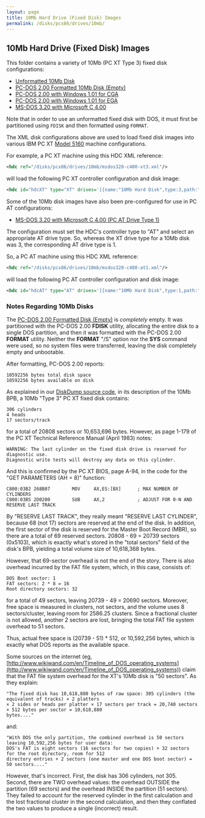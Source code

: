 ```yaml
---
layout: page
title: 10Mb Hard Drive (Fixed Disk) Images
permalink: /disks/pcx86/drives/10mb/
---
```


10Mb Hard Drive (Fixed Disk) Images
-----------------------------------

This folder contains a variety of 10Mb (PC XT Type 3) fixed disk configurations:
 
* [Unformatted 10Mb Disk](unformatted-xt3.xml)
* [PC-DOS 2.00 Formatted 10Mb Disk (Empty)](pcdos200-empty-xt3.xml)
* [PC-DOS 2.00 with Windows 1.01 for CGA](pcdos200-win101-cga-xt3.xml)
* [PC-DOS 2.00 with Windows 1.01 for EGA](pcdos200-win101-ega-xt3.xml)
* [MS-DOS 3.20 with Microsoft C 4.00](msdos320-c400-xt3.xml)

Note that in order to use an unformatted fixed disk with DOS, it must first be partitioned using `FDISK` and then formatted
using `FORMAT`.

The XML disk configurations above are used to load fixed disk images into various IBM PC XT
[Model 5160](/devices/pcx86/machine/5160/) machine configurations.

For example, a PC XT machine using this HDC XML reference:

```xml
<hdc ref="/disks/pcx86/drives/10mb/msdos320-c400-xt3.xml"/>
```

will load the following PC XT controller configuration and disk image:

```xml
<hdc id="hdcXT" type="XT" drives='[{name:"10Mb Hard Disk",type:3,path:"https://jeffpar.github.io/pcjs-disks/pcx86/drives/10mb/MSDOS320-C400.json"}]'/>
```

Some of the 10Mb disk images have also been pre-configured for use in PC AT configurations:
 
* [MS-DOS 3.20 with Microsoft C 4.00 (PC AT Drive Type 1)](msdos320-c400-at1.xml)

The configuration must set the HDC's controller type to "AT" and select an appropriate AT
drive type.  So, whereas the XT drive type for a 10Mb disk was 3, the corresponding AT drive type is 1.

So, a PC AT machine using this HDC XML reference:

```xml
<hdc ref="/disks/pcx86/drives/10mb/msdos320-c400-at1.xml"/>
```

will load the following PC AT controller configuration and disk image:

```xml
<hdc id="hdcAT" type="AT" drives='[{name:"10Mb Hard Disk",type:1,path:"https://jeffpar.github.io/pcjs-disks/pcx86/drives/10mb/MSDOS320-C400.json"}]'/>
```

### Notes Regarding 10Mb Disks

The [PC-DOS 2.00 Formatted Disk (Empty)](pcdos200-empty-xt3.xml) is *completely* empty.  It was partitioned with the PC-DOS
2.00 **FDISK** utility, allocating the entire disk to a single DOS partition, and then it was formatted with the PC-DOS
2.00 **FORMAT** utility.  Neither the **FORMAT** "/S" option nor the **SYS** command were used, so no system files were
transferred, leaving the disk completely empty and unbootable.

After formatting, PC-DOS 2.00 reports:

	10592256 bytes total disk space
	10592256 bytes available on disk

As explained in our [DiskDump source code](/modules/diskdump/lib/diskdump.js), in its description of the 10Mb
BPB, a 10Mb "Type 3" PC XT fixed disk contains:

	306 cylinders
	4 heads
	17 sectors/track

for a total of 20808 sectors or 10,653,696 bytes.  However, as page 1-179 of the PC XT Technical Reference Manual
(April 1983) notes:

	WARNING: The last cylinder on the fixed disk drive is reserved for diagnostic use.
    Diagnostic write tests will destroy any data on this cylinder.

And this is confirmed by the PC XT BIOS, page A-94, in the code for the "GET PARAMETERS (AH = 8)" function:

	C800:03B2 268B07        MOV     AX,ES:[BX]      ; MAX NUMBER OF CYLINDERS
	C800:03B5 2D0200        SUB     AX,2            ; ADJUST FOR 0-N AND RESERVE LAST TRACK

By "RESERVE LAST TRACK", they really meant "RESERVE LAST CYLINDER", because 68 (not 17) sectors are reserved at
the end of the disk.  In addition, the first sector of the disk is reserved for the Master Boot Record (MBR), so there
are a total of 69 reserved sectors.  20808 - 69 = 20739 sectors (0x5103), which is exactly what's stored in the
"total sectors" field of the disk's BPB, yielding a total volume size of 10,618,368 bytes.

However, that 69-sector overhead is not the end of the story.  There is also overhead incurred by the FAT file system,
which, in this case, consists of:

    DOS Boot sector: 1
    FAT sectors: 2 * 8 = 16
    Root directory sectors: 32

for a total of 49 sectors, leaving 20739 - 49 = 20690 sectors.  Moreover, free space is measured in clusters,
not sectors, and the volume uses 8 sectors/cluster, leaving room for 2586.25 clusters.  Since a fractional cluster
is not allowed, another 2 sectors are lost, bringing the total FAT file system overhead to 51 sectors.
 
Thus, actual free space is (20739 - 51) * 512, or 10,592,256 bytes, which is exactly what DOS reports as the available
space.

Some sources on the internet (eg,
[http://www.wikiwand.com/en/Timeline_of_DOS_operating_systems](http://www.wikiwand.com/en/Timeline_of_DOS_operating_systems))
claim that the FAT file system overhead for the XT's 10Mb disk is "50 sectors".  As they explain:

	"The fixed disk has 10,618,880 bytes of raw space: 305 cylinders (the equivalent of tracks) × 2 platters
	× 2 sides or heads per platter × 17 sectors per track = 20,740 sectors × 512 bytes per sector = 10,618,880
	bytes...."

and:

	"With DOS the only partition, the combined overhead is 50 sectors leaving 10,592,256 bytes for user data:
	DOS's FAT is eight sectors (16 sectors for two copies) + 32 sectors for the root directory, room for 512
	directory entries + 2 sectors (one master and one DOS boot sector) = 50 sectors...."

However, that's incorrect.  First, the disk has 306 cylinders, not 305.  Second, there are TWO overhead values:
the overhead OUTSIDE the partition (69 sectors) and the overhead INSIDE the partition (51 sectors).  They failed
to account for the reserved cylinder in the first calculation and the lost fractional cluster in the second
calculation, and then they conflated the two values to produce a single (incorrect) result.
